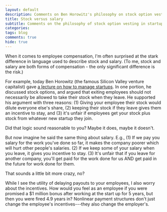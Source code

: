 ```yaml
---
layout: default
description: Comments on Ben Horowitz's philosophy on stock option vesting in startups.
title: Stock versus salary
subtitle: Comments on the philosophy of stock option vesting in startups
categories:
tags: blog
comments: true
hide: true
---
```


When it comes to employee compensation, I'm often surprised at the stark difference in language used to describe stock and salary. (To me, stock and salary are both forms of compensation - the only significant difference is the risk.)

For example, today Ben Horowitz (the famous Silicon Valley venture capitalist) gave [a lecture on how to manage startups](http://startupclass.samaltman.com/courses/lec15/). In one portion, he discussed stock options, and argued that exiting employees should not necessarily be allowed to take their stock when they leave. He supported his argument with three reasons: (1) Giving your employee their stock would dilute everyone else's share, (2) keeping their stock if they leave gives them an incentive to stay, and (3) it's unfair if employees get your stock plus stock from whatever new startup they join.

Did that logic sound reasonable to you? Maybe it does, maybe it doesn't.

But now imagine he said the same thing about salary. E.g., (1) If we pay you salary for the work you've done so far, it makes the company poorer which will hurt other people's salaries. (2) If we keep some of your salary when you leave, it gives you incentive to stay. (3) It's unfair that if you leave for another company, you'll get paid for the work done for us AND get paid in the future for work done for them.

That sounds a little bit more crazy, no?

While I see the utility of delaying payouts to your employees, I also worry about the incentives. How would you feel as an employee if you were promised a $1 million bonus after working at the start up for 5 years, but then you were fired 4.9 years in? Nonlinear payment structures don't just change the employee's incentives---they also change the employer's.
